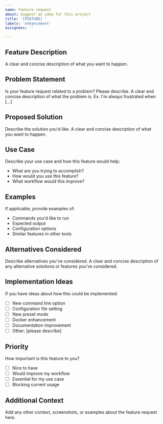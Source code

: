 ```yaml
---
name: Feature request
about: Suggest an idea for this project
title: '[FEATURE] '
labels: 'enhancement'
assignees: ''

---
```


## Feature Description
A clear and concise description of what you want to happen.

## Problem Statement
Is your feature request related to a problem? Please describe.
A clear and concise description of what the problem is. Ex. I'm always frustrated when [...]

## Proposed Solution
Describe the solution you'd like.
A clear and concise description of what you want to happen.

## Use Case
Describe your use case and how this feature would help:
- What are you trying to accomplish?
- How would you use this feature?
- What workflow would this improve?

## Examples
If applicable, provide examples of:
- Commands you'd like to run
- Expected output
- Configuration options
- Similar features in other tools

## Alternatives Considered
Describe alternatives you've considered.
A clear and concise description of any alternative solutions or features you've considered.

## Implementation Ideas
If you have ideas about how this could be implemented:
- [ ] New command line option
- [ ] Configuration file setting
- [ ] New preset mode
- [ ] Docker enhancement
- [ ] Documentation improvement
- [ ] Other: [please describe]

## Priority
How important is this feature to you?
- [ ] Nice to have
- [ ] Would improve my workflow
- [ ] Essential for my use case
- [ ] Blocking current usage

## Additional Context
Add any other context, screenshots, or examples about the feature request here.